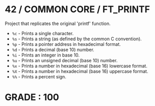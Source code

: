 # **42 / COMMON CORE / FT_PRINTF**  
Project that replicates the original 'printf' function.

- `%c` - Prints a single character.  
- `%s` - Prints a string (as defined by the common C convention).  
- `%p` - Prints a pointer address in hexadecimal format.  
- `%d` - Prints a decimal (base 10) number.  
- `%i` - Prints an integer in base 10.  
- `%u` - Prints an unsigned decimal (base 10) number.  
- `%x` - Prints a number in hexadecimal (base 16) lowercase format.  
- `%X` - Prints a number in hexadecimal (base 16) uppercase format.  
- `%%` - Prints a percent sign.  
  
  
# GRADE : 100
